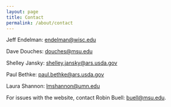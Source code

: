 ```yaml
---
layout: page
title: Contact
permalink: /about/contact
---
```

Jeff Endelman: endelman@wisc.edu

Dave Douches: douches@msu.edu

Shelley Jansky: shelley.jansky@ars.usda.gov

Paul Bethke: paul.bethke@ars.usda.gov

Laura Shannon: lmshannon@umn.edu

For issues with the website, contact Robin Buell: buell@msu.edu.
